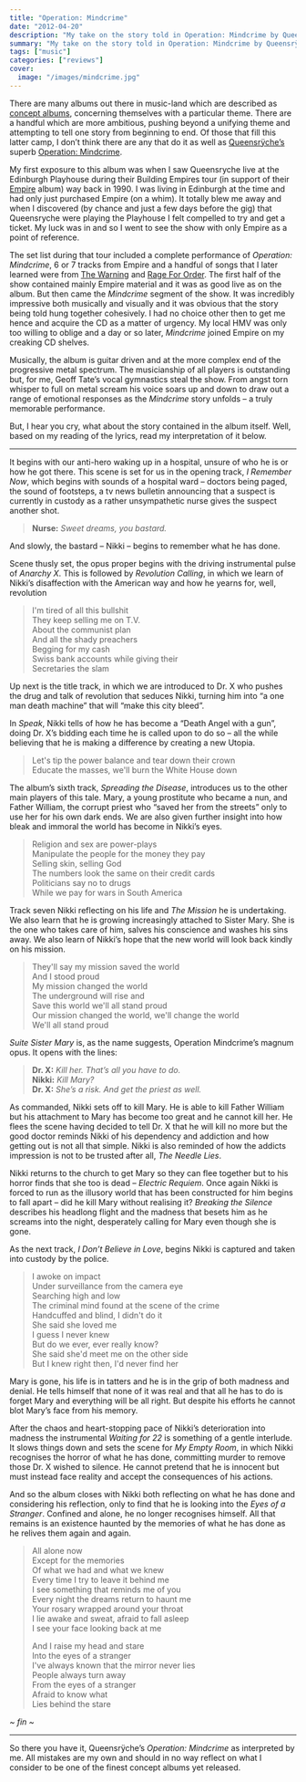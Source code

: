 ```yaml
---
title: "Operation: Mindcrime"
date: "2012-04-20"
description: "My take on the story told in Operation: Mindcrime by Queensrÿche."
summary: "My take on the story told in Operation: Mindcrime by Queensrÿche."
tags: ["music"]
categories: ["reviews"]
cover:
  image: "/images/mindcrime.jpg"
---
```


There are many albums out there in music-land which are described as [concept albums](http://en.wikipedia.org/wiki/Concept_album), concerning themselves with a particular theme. There are a handful which are more ambitious, pushing beyond a unifying theme and attempting to tell one story from beginning to end. Of those that fill this latter camp, I don’t think there are any that do it as well as [Queensrÿche’s](http://www.queensrycheofficial.com/) superb [Operation: Mindcrime](http://en.wikipedia.org/wiki/Operation:_Mindcrime).

My first exposure to this album was when I saw Queensryche live at the Edinburgh Playhouse during their Building Empires tour (in support of their [Empire](http://www.queensrycheofficial.com/music/empire/) album) way back in 1990. I was living in Edinburgh at the time and had only just purchased Empire (on a whim). It totally blew me away and when I discovered (by chance and just a few days before the gig) that Queensryche were playing the Playhouse I felt compelled to try and get a ticket. My luck was in and so I went to see the show with only Empire as a point of reference.

The set list during that tour included a complete performance of *Operation: Mindcrime*, 6 or 7 tracks from Empire and a handful of songs that I later learned were from [The Warning](http://www.queensrycheofficial.com/music/the-warning/) and [Rage For Order](http://www.queensrycheofficial.com/music/rage-for-order/). The first half of the show contained mainly Empire material and it was as good live as on the album. But then came the *Mindcrime* segment of the show. It was incredibly impressive both musically and visually and it was obvious that the story being told hung together cohesively. I had no choice other then to get me hence and acquire the CD as a matter of urgency. My local HMV was only too willing to oblige and a day or so later, *Mindcrime* joined Empire on my creaking CD shelves.

Musically, the album is guitar driven and at the more complex end of the progressive metal spectrum. The musicianship of all players is outstanding but, for me, Geoff Tate’s vocal gymnastics steal the show. From angst torn whisper to full on metal scream his voice soars up and down to draw out a range of emotional responses as the *Mindcrime* story unfolds – a truly memorable performance.

But, I hear you cry, what about the story contained in the album itself. Well, based on my reading of the lyrics, read my interpretation of it below.

***

It begins with our anti-hero waking up in a hospital, unsure of who he is or how he got there. This scene is set for us in the opening track, *I Remember Now*, which begins with sounds of a hospital ward – doctors being paged, the sound of footsteps, a tv news bulletin announcing that a suspect is currently in custody as a rather unsympathetic nurse gives the suspect another shot.

> **Nurse:** *Sweet dreams, you bastard.*

And slowly, the bastard – Nikki – begins to remember what he has done.

Scene thusly set, the opus proper begins with the driving instrumental pulse of *Anarchy X*. This is followed by *Revolution Calling*, in which we learn of Nikki’s disaffection with the American way and how he yearns for, well, revolution

> I'm tired of all this bullshit  
> They keep selling me on T.V.  
> About the communist plan  
> And all the shady preachers  
> Begging for my cash  
> Swiss bank accounts while giving their  
> Secretaries the slam

Up next is the title track, in which we are introduced to Dr. X who pushes the drug and talk of revolution that seduces Nikki, turning him into “a one man death machine” that will “make this city bleed”.

In *Speak*, Nikki tells of how he has become a “Death Angel with a gun”, doing Dr. X’s bidding each time he is called upon to do so – all the while believing that he is making a difference by creating a new Utopia.

> Let's tip the power balance and tear down their crown  
> Educate the masses, we'll burn the White House down

The album’s sixth track, *Spreading the Disease*, introduces us to the other main players of this tale. Mary, a young prostitute who became a nun, and Father William, the corrupt priest who “saved her from the streets” only to use her for his own dark ends. We are also given further insight into how bleak and immoral the world has become in Nikki’s eyes.

> Religion and sex are power-plays  
> Manipulate the people for the money they pay  
> Selling skin, selling God  
> The numbers look the same on their credit cards  
> Politicians say no to drugs  
> While we pay for wars in South America

Track seven Nikki reflecting on his life and *The Mission* he is undertaking. We also learn that he is growing increasingly attached to Sister Mary. She is the one who takes care of him, salves his conscience and washes his sins away. We also learn of Nikki’s hope that the new world will look back kindly on his mission.

> They'll say my mission saved the world  
> And I stood proud  
> My mission changed the world  
> The underground will rise and  
> Save this world we'll all stand proud  
> Our mission changed the world, we'll change the world  
> We'll all stand proud

*Suite Sister Mary* is, as the name suggests, Operation Mindcrime’s magnum opus. It opens with the lines:

> **Dr. X:** *Kill her. That’s all you have to do.*  
> **Nikki:** *Kill Mary?*  
> **Dr. X:** *She’s a risk. And get the priest as well.*

As commanded, Nikki sets off to kill Mary. He is able to kill Father William but his attachment to Mary has become too great and he cannot kill her. He flees the scene having decided to tell Dr. X that he will kill no more but the good doctor reminds Nikki of his dependency and addiction and how getting out is not all that simple. Nikki is also reminded of how the addicts impression is not to be trusted after all, *The Needle Lies*.

Nikki returns to the church to get Mary so they can flee together but to his horror finds that she too is dead – *Electric Requiem*. Once again Nikki is forced to run as the illusory world that has been constructed for him begins to fall apart – did he kill Mary without realising it? *Breaking the Silence* describes his headlong flight and the madness that besets him as he screams into the night, desperately calling for Mary even though she is gone.

As the next track, *I Don’t Believe in Love*, begins Nikki is captured and taken into custody by the police.

> I awoke on impact  
> Under surveillance from the camera eye  
> Searching high and low  
> The criminal mind found at the scene of the crime  
> Handcuffed and blind, I didn't do it  
> She said she loved me  
> I guess I never knew  
> But do we ever, ever really know?  
> She said she'd meet me on the other side  
> But I knew right then, I'd never find her

Mary is gone, his life is in tatters and he is in the grip of both madness and denial. He tells himself that none of it was real and that all he has to do is forget Mary and everything will be all right. But despite his efforts he cannot blot Mary’s face from his memory.

After the chaos and heart-stopping pace of Nikki’s deterioration into madness the instrumental *Waiting for 22* is something of a gentle interlude. It slows things down and sets the scene for *My Empty Room*, in which Nikki recognises the horror of what he has done, committing murder to remove those Dr. X wished to silence. He cannot pretend that he is innocent but must instead face reality and accept the consequences of his actions.

And so the album closes with Nikki both reflecting on what he has done and considering his reflection, only to find that he is looking into the *Eyes of a Stranger*. Confined and alone, he no longer recognises himself. All that remains is an existence haunted by the memories of what he has done as he relives them again and again.

> All alone now  
> Except for the memories  
> Of what we had and what we knew  
> Every time I try to leave it behind me  
> I see something that reminds me of you  
> Every night the dreams return to haunt me  
> Your rosary wrapped around your throat  
> I lie awake and sweat, afraid to fall asleep  
> I see your face looking back at me  
> 
> And I raise my head and stare  
> Into the eyes of a stranger  
> I've always known that the mirror never lies  
> People always turn away  
> From the eyes of a stranger  
> Afraid to know what  
> Lies behind the stare

_~ fin ~_

***

So there you have it, Queensrÿche’s *Operation: Mindcrime* as interpreted by me. All mistakes are my own and should in no way reflect on what I consider to be one of the finest concept albums yet released.
